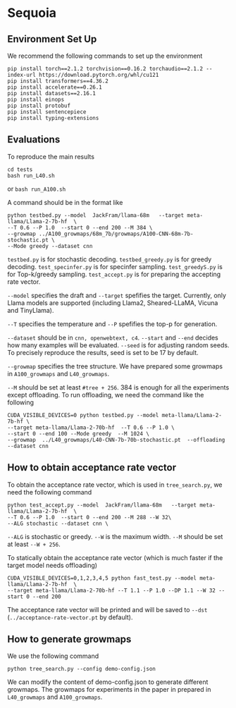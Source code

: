 # Sequoia
## Environment Set Up
We recommend the following commands to set up the environment

    pip install torch==2.1.2 torchvision==0.16.2 torchaudio==2.1.2 --index-url https://download.pytorch.org/whl/cu121
    pip install transformers==4.36.2
    pip install accelerate==0.26.1
    pip install datasets==2.16.1
    pip install einops
    pip install protobuf
    pip install sentencepiece
    pip install typing-extensions

## Evaluations
To reproduce the main results

    cd tests
    bash run_L40.sh

or `bash run_A100.sh`
    
A command should be in the format like

    python testbed.py --model  JackFram/llama-68m   --target meta-llama/Llama-2-7b-hf  \
    --T 0.6 --P 1.0  --start 0 --end 200 --M 384 \
    --growmap ../A100_growmaps/68m_7b/growmaps/A100-CNN-68m-7b-stochastic.pt \
    --Mode greedy --dataset cnn

`testbed.py` is for stochastic decoding. `testbed_greedy.py` is for greedy decoding. `test_specinfer.py` is for specinfer sampling. `test_greedyS.py` is for Top-k/greedy sampling. `test_accept.py` is for preparing the accepting rate vector.

`--model` specifies the draft and `--target` spefifies the target. Currently, only Llama models are supported (including Llama2, Sheared-LLaMA, Vicuna and TinyLlama).

`--T` specifies the temperature and `--P` spefifies the top-p for generation. 

`--dataset` should be in `cnn, openwebtext, c4`.  `--start` and `--end` decides how many examples will be evaluated. `--seed` is for adjusting random seeds. To precisely reproduce the results, seed is set to be 17 by default.

`--growmap` specifies the tree structure. We have prepared some growmaps in `A100_growmaps` and `L40_growmaps`. 

`--M` should be set at least `#tree + 256`. 384 is enough for all the experiments except offloading. To run offloading, we need the command like the following

    CUDA_VISIBLE_DEVICES=0 python testbed.py --model meta-llama/Llama-2-7b-hf \
    --target meta-llama/Llama-2-70b-hf  --T 0.6 --P 1.0 \
    --start 0 --end 100 --Mode greedy  --M 1024 \
    --growmap  ../L40_growmaps/L40-CNN-7b-70b-stochastic.pt  --offloading --dataset cnn

## How to obtain acceptance rate vector
To obtain the acceptance rate vector, which is used in `tree_search.py`, we need the following command

    python test_accept.py --model  JackFram/llama-68m   --target meta-llama/Llama-2-7b-hf  \
    --T 0.6 --P 1.0  --start 0 --end 200 --M 288 --W 32\
    --ALG stochastic --dataset cnn \

`--ALG` is stochastic or greedy. `--W` is the maximum width. `--M` should be set at least `--W + 256`.

To statically obtain the acceptance rate vector (which is much faster if the target model needs offloading)

    CUDA_VISIBLE_DEVICES=0,1,2,3,4,5 python fast_test.py --model meta-llama/Llama-2-7b-hf  \
    --target meta-llama/Llama-2-70b-hf --T 1.1 --P 1.0 --DP 1.1 --W 32 --start 0 --end 200

The acceptance rate vector will be printed and will be saved to `--dst` (`../acceptance-rate-vector.pt` by default).

## How to generate growmaps

We use the following command

    python tree_search.py --config demo-config.json

We can modify the content of demo-config.json to generate different growmaps. The growmaps for experiments in the paper in prepared in `L40_growmaps` and `A100_growmaps`. 














